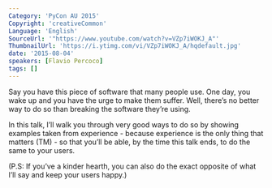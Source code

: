 ```yaml
---
Category: 'PyCon AU 2015'
Copyright: 'creativeCommon'
Language: 'English'
SourceUrl: '"https://www.youtube.com/watch?v=VZp7iWOKJ_A"'
ThumbnailUrl: 'https://i.ytimg.com/vi/VZp7iWOKJ_A/hqdefault.jpg'
date: '2015-08-04'
speakers: [Flavio Percoco]
tags: []
---
```

Say you have this piece of software that many people use. One day, you wake up and you have the urge to make them suffer. Well, there’s no better way to do so than breaking the software they’re using.

In this talk, I’ll walk you through very good ways to do so by showing examples taken from experience - because experience is the only thing that matters (TM) - so that you’ll be able, by the time this talk ends, to do the same to your users.

(P.S: If you’ve a kinder hearth, you can also do the exact opposite of what I’ll say and keep your users happy.)


